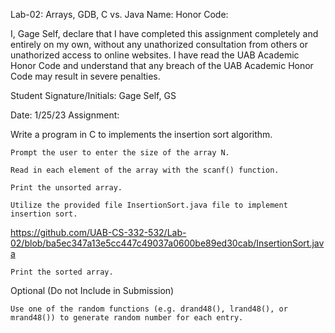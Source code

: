 Lab-02: Arrays, GDB, C vs. Java
Name:
Honor Code:

I, Gage Self, declare that I have completed this assignment completely and entirely on my own, without any unathorized consultation from others or unathorized access to online websites. I have read the UAB Academic Honor Code and understand that any breach of the UAB Academic Honor Code may result in severe penalties.

Student Signature/Initials: Gage Self, GS

Date: 1/25/23
Assignment:

Write a program in C to implements the insertion sort algorithm.

    Prompt the user to enter the size of the array N.

    Read in each element of the array with the scanf() function.

    Print the unsorted array.

    Utilize the provided file InsertionSort.java file to implement insertion sort.

https://github.com/UAB-CS-332-532/Lab-02/blob/ba5ec347a13e5cc447c49037a0600be89ed30cab/InsertionSort.java

    Print the sorted array.

Optional (Do not Include in Submission)

    Use one of the random functions (e.g. drand48(), lrand48(), or mrand48()) to generate random number for each entry.
